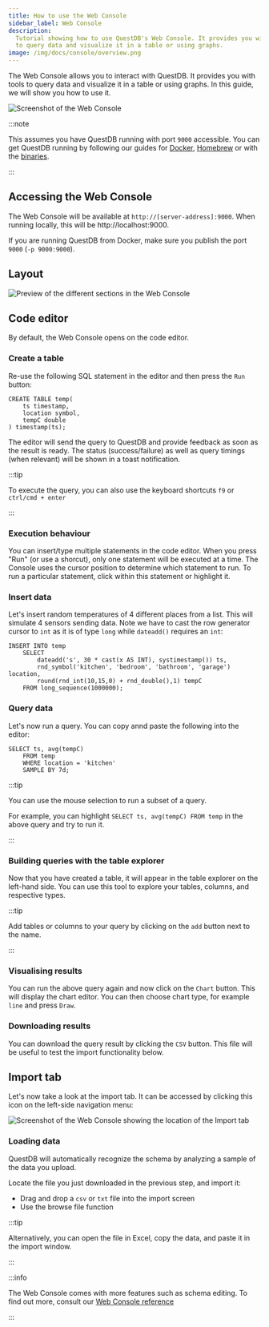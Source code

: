 ```yaml
---
title: How to use the Web Console
sidebar_label: Web Console
description:
  Tutorial showing how to use QuestDB's Web Console. It provides you with tools
  to query data and visualize it in a table or using graphs.
image: /img/docs/console/overview.png
---
```


The Web Console allows you to interact with QuestDB. It provides you with tools
to query data and visualize it in a table or using graphs. In this guide, we
will show you how to use it.

<img
  alt="Screenshot of the Web Console"
  className="screenshot--shadow screenshot--docs screenshot--small"
  src="/img/docs/console/overview.png"
/>

:::note

This assumes you have QuestDB running with port `9000` accessible. You can get
QuestDB running by following our guides for [Docker](/docs/guide/docker/),
[Homebrew](/docs/guide/homebrew/) or with the [binaries](/docs/guide/binaries/).

:::

## Accessing the Web Console

The Web Console will be available at `http://[server-address]:9000`. When
running locally, this will be http://localhost:9000.

If you are running QuestDB from Docker, make sure you publish the port `9000`
(`-p 9000:9000`).

## Layout

<img
  alt="Preview of the different sections in the Web Console"
  className="screenshot--shadow screenshot--docs screenshot--small"
  src="/img/docs/console/layout.png"
/>

## Code editor

By default, the Web Console opens on the code editor.

### Create a table

Re-use the following SQL statement in the editor and then press the `Run`
button:

```questdb-sql
CREATE TABLE temp(
    ts timestamp,
    location symbol,
    tempC double
) timestamp(ts);
```

The editor will send the query to QuestDB and provide feedback as soon as the
result is ready. The status (success/failure) as well as query timings (when
relevant) will be shown in a toast notification.

:::tip

To execute the query, you can also use the keyboard shortcuts `f9` or
`ctrl/cmd + enter`

:::

### Execution behaviour

You can insert/type multiple statements in the code editor. When you press "Run"
(or use a shorcut), only one statement will be executed at a time. The Console
uses the cursor position to determine which statement to run. To run a
particular statement, click within this statement or highlight it.

### Insert data

Let's insert random temperatures of 4 different places from a list. This will
simulate 4 sensors sending data. Note we have to cast the row generator cursor
to `int` as it is of type `long` while `dateadd()` requires an `int`:

```questdb-sql
INSERT INTO temp
    SELECT
        dateadd('s', 30 * cast(x AS INT), systimestamp()) ts,
        rnd_symbol('kitchen', 'bedroom', 'bathroom', 'garage') location,
        round(rnd_int(10,15,0) + rnd_double(),1) tempC
    FROM long_sequence(1000000);
```

### Query data

Let's now run a query. You can copy annd paste the following into the editor:

```questdb-sql
SELECT ts, avg(tempC)
    FROM temp
    WHERE location = 'kitchen'
    SAMPLE BY 7d;
```

:::tip

You can use the mouse selection to run a subset of a query.

For example, you can highlight `SELECT ts, avg(tempC) FROM temp` in the above
query and try to run it.

:::

### Building queries with the table explorer

Now that you have created a table, it will appear in the table explorer on the
left-hand side. You can use this tool to explore your tables, columns, and
respective types.

:::tip

Add tables or columns to your query by clicking on the `add` button next to the
name.

:::

### Visualising results

You can run the above query again and now click on the `Chart` button. This will
display the chart editor. You can then choose chart type, for example `line` and
press `Draw`.

### Downloading results

You can download the query result by clicking the `CSV` button. This file will
be useful to test the import functionality below.

## Import tab

Let's now take a look at the import tab. It can be accessed by clicking this
icon on the left-side navigation menu:

<img
  alt="Screenshot of the Web Console showing the location of the Import tab"
  className="screenshot--shadow screenshot--docs screenshot--small"
  src="/img/docs/console/importTab.png"
/>

### Loading data

QuestDB will automatically recognize the schema by analyzing a sample of the
data you upload.

Locate the file you just downloaded in the previous step, and import it:

- Drag and drop a `csv` or `txt` file into the import screen
- Use the browse file function

:::tip

Alternatively, you can open the file in Excel, copy the data, and paste it in
the import window.

:::

:::info

The Web Console comes with more features such as schema editing. To find out
more, consult our [Web Console reference](/docs/reference/web-console/)

:::
